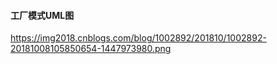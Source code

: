 
#### 工厂模式UML图

https://img2018.cnblogs.com/blog/1002892/201810/1002892-20181008105850654-1447973980.png
